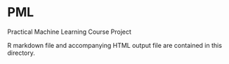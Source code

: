# PML
Practical Machine Learning Course Project

R markdown file and accompanying HTML output file are contained in this directory.
